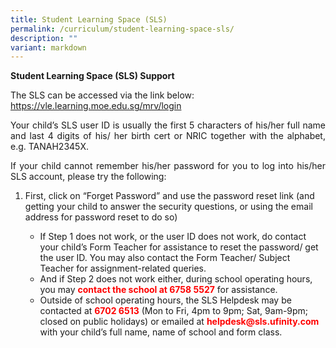```yaml
---
title: Student Learning Space (SLS)
permalink: /curriculum/student-learning-space-sls/
description: ""
variant: markdown
---
```

<b>Student Learning Space (SLS) Support</b>

<p style="text-align:justify">The SLS can be accessed via the link below: <br><a href="https://vle.learning.moe.edu.sg/mrv/login" target="_blank" rel="noopener noreferrer">https://vle.learning.moe.edu.sg/mrv/login</a></p>

<p style="text-align:justify">Your child’s SLS user ID is usually the first 5 characters of his/her full name and last 4 digits of his/ her birth cert or NRIC together with the alphabet, e.g.&nbsp;TANAH2345X.</p>

<p style="text-align:justify">If your child cannot remember his/her password for you to log into his/her SLS account, please try the following:</p>
<ol>
<li>First, click on “Forget Password” and use the password reset link (and getting your child to answer the security questions, or using the email address for password reset to do so)</li> <ul>        
<li>If Step 1 does not work, or the user ID does not work, do contact your child’s Form Teacher for assistance to reset the password/ get the user ID. You may also contact the Form Teacher/ Subject Teacher for assignment-related queries.</li> 
<li>And if Step 2 does not work either, during school operating hours, you may&nbsp;<b style="color:red">contact the school at 6758 5527</b>&nbsp;for assistance.</li>  
	<li>Outside of school operating hours, the SLS Helpdesk may be contacted at&nbsp;<b style="color:red">6702 6513</b>&nbsp;(Mon to Fri, 4pm to 9pm; Sat, 9am-9pm; closed on public holidays) or emailed at <b style="color:red">helpdesk@sls.ufinity.com</b> with your child’s full name, name of school and form class.</li>
</ul>
</ol>